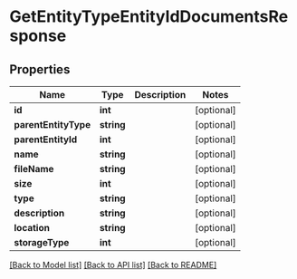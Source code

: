 # GetEntityTypeEntityIdDocumentsResponse

## Properties
Name | Type | Description | Notes
------------ | ------------- | ------------- | -------------
**id** | **int** |  | [optional] 
**parentEntityType** | **string** |  | [optional] 
**parentEntityId** | **int** |  | [optional] 
**name** | **string** |  | [optional] 
**fileName** | **string** |  | [optional] 
**size** | **int** |  | [optional] 
**type** | **string** |  | [optional] 
**description** | **string** |  | [optional] 
**location** | **string** |  | [optional] 
**storageType** | **int** |  | [optional] 

[[Back to Model list]](../../README.md#documentation-for-models) [[Back to API list]](../../README.md#documentation-for-api-endpoints) [[Back to README]](../../README.md)

